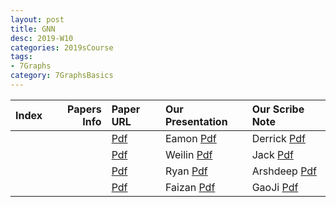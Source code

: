 ```yaml
---
layout: post
title: GNN   
desc: 2019-W10
categories: 2019sCourse
tags:
- 7Graphs
category: 7GraphsBasics
---
```


| Index | Papers Info | Paper URL| Our Presentation |Our Scribe Note |
| -----: | -------------------------------: | :----- | :----- | :----- | 
|  |      | [Pdf]() | Eamon [Pdf]() | Derrick [Pdf]() | 
|  |      | [Pdf]() | Weilin [Pdf]() | Jack [Pdf]() | 
|  |      | [Pdf]() | Ryan [Pdf]() | Arshdeep [Pdf]() | 
|  |      | [Pdf]() | Faizan [Pdf]() | GaoJi [Pdf]() | 
